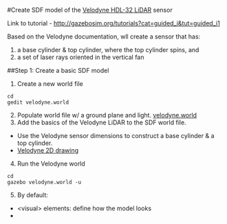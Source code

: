 #Create SDF model of the [Velodyne HDL-32 LiDAR](http://velodynelidar.com/hdl-32e.html) sensor

Link to tutorial - http://gazebosim.org/tutorials?cat=guided_i&tut=guided_i1

Based on the Velodyne documentation, wll create a sensor that has:

1. a base cylinder & top cylinder, where the top cylinder spins, and
2. a set of laser rays oriented in the vertical fan

##Step 1: Create a basic SDF model

1. Create a new world file

  ```
  cd
  gedit velodyne.world
  ```
2. Populate world file w/ a ground plane and light. [velodyne.world](https://github.com/mperez13/ROS-Tutorials/blob/master/velodyne.world)
3. Add the basics of the Velodyne LiDAR to the SDF world file.
  - Use the Velodyne sensor dimensions to construct a base cylinder & a top cylinder.
  - [Velodyne 2D drawing](http://velodynelidar.com/lidar/hdldownloads/86-0106%20REV%20A%20OUTLINE%20DRAWING%20HDL-32E.pdf)
4. Run the Velodyne world

  ```
  cd
  gazebo velodyne.world -u
  ```
5. By default:
  - \<visual> elements: define how the model looks
  - 


